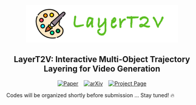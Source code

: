 <p align="center">
  <img src="assets/layert2v-logo.png" height=100>
</p>
<div align="center">

## LayerT2V: Interactive Multi-Object Trajectory Layering for Video Generation

[![Paper](https://img.shields.io/badge/Paper-gray)](https://github.com/Kr-Panghu/LayerT2V-public/) &ensp; [![arXiv](https://img.shields.io/badge/arXiv-red)](https://github.com/Kr-Panghu/LayerT2V-public/) &ensp; [![Project Page](https://img.shields.io/badge/Project%20Page-green
)](https://kr-panghu.github.io/LayerT2V/)

</div>

<p>Codes will be organized shortly before submission ... Stay tuned! 🔥</p>